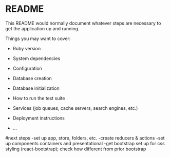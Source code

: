 # README

This README would normally document whatever steps are necessary to get the
application up and running.

Things you may want to cover:

* Ruby version

* System dependencies

* Configuration

* Database creation

* Database initialization

* How to run the test suite

* Services (job queues, cache servers, search engines, etc.)

* Deployment instructions

* ...

#next steps
-set up app, store, folders, etc.
-create reducers & actions
-set up components containers and presentational
-get bootstrap set up for css styling (react-bootstrap); check how different from prior bootstrap
